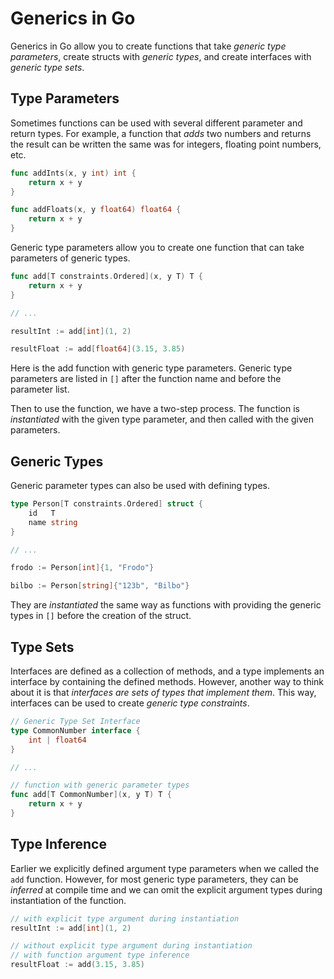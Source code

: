 # Generics in Go

Generics in Go allow you to create functions that take _generic type parameters_, create structs with _generic types_, and create interfaces with _generic type sets_.

## Type Parameters

Sometimes functions can be used with several different parameter and return types. For example, a function that _adds_ two numbers and returns the result can be written the same was for integers, floating point numbers, etc.

```go
func addInts(x, y int) int {
    return x + y
}

func addFloats(x, y float64) float64 {
    return x + y
}
```

Generic type parameters allow you to create one function that can take parameters of generic types.

```go
func add[T constraints.Ordered](x, y T) T {
	return x + y
}

// ...

resultInt := add[int](1, 2)

resultFloat := add[float64](3.15, 3.85)
```

Here is the add function with generic type parameters. Generic type parameters are listed in `[]` after the function name and before the parameter list.

Then to use the function, we have a two-step process. The function is _instantiated_ with the given type parameter, and then called with the given parameters.

## Generic Types

Generic parameter types can also be used with defining types.

```go
type Person[T constraints.Ordered] struct {
	id   T
	name string
}

// ...

frodo := Person[int]{1, "Frodo"}

bilbo := Person[string]{"123b", "Bilbo"}
```

They are _instantiated_ the same way as functions with providing the generic types in `[]` before the creation of the struct.

## Type Sets

Interfaces are defined as a collection of methods, and a type implements an interface by containing the defined methods. However, another way to think about it is that _interfaces are sets of types that implement them_. This way, interfaces can be used to create _generic type constraints_.

```go
// Generic Type Set Interface
type CommonNumber interface {
	int | float64
}

// ...

// function with generic parameter types
func add[T CommonNumber](x, y T) T {
	return x + y
}
```

## Type Inference

Earlier we explicitly defined argument type parameters when we called the `add` function. However, for most generic type parameters, they can be _inferred_ at compile time and we can omit the explicit argument types during instantiation of the function.

```go
// with explicit type argument during instantiation
resultInt := add[int](1, 2)

// without explicit type argument during instantiation
// with function argument type inference
resultFloat := add(3.15, 3.85)
```
